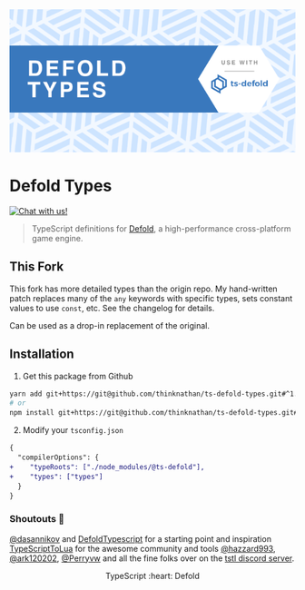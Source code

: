 <img src="_docs/defold-types.png" alt="Defold Types">

# Defold Types

<a href="https://discord.gg/eukcq5m"><img alt="Chat with us!" src="https://img.shields.io/discord/766898804896038942.svg?colorB=7581dc&logo=discord&logoColor=white"></a>

> TypeScript definitions for [Defold](https://defold.com/), a high-performance cross-platform game engine.

## This Fork

This fork has more detailed types than the origin repo. My hand-written patch replaces many of the `any` keywords with specific types, sets constant values to use `const`, etc. See the changelog for details.

Can be used as a drop-in replacement of the original.

## Installation

1. Get this package from Github

```bash
yarn add git+https://git@github.com/thinknathan/ts-defold-types.git#^1.3.0 -D
# or
npm install git+https://git@github.com/thinknathan/ts-defold-types.git#^1.3.0 --save-dev
```

2. Modify your `tsconfig.json`

```diff
{
  "compilerOptions": {
+    "typeRoots": ["./node_modules/@ts-defold"],
+    "types": ["types"]
  }
}
```

### Shoutouts 📢

[@dasannikov](https://github.com/dasannikov) and [DefoldTypescript](https://github.com/dasannikov/DefoldTypeScript) for a starting point and inspiration
[TypeScriptToLua](https://github.com/TypeScriptToLua/TypeScriptToLua) for the awesome community and tools
[@hazzard993](https://github.com/hazzard993), [@ark120202](https://github.com/ark120202), [@Perryvw](https://github.com/Perryvw) and all the fine folks over on the [tstl discord server](https://discord.gg/BWAq58Y).

<p align="center" class="h4">
  TypeScript :heart: Defold
</p>
